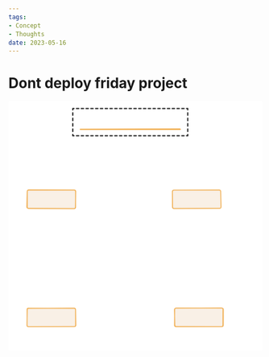 ```yaml
---
tags:
- Concept
- Thoughts
date: 2023-05-16
---
```


# Dont deploy friday project

![](_media/Dont%20deploy%20friday%20project.svg)
